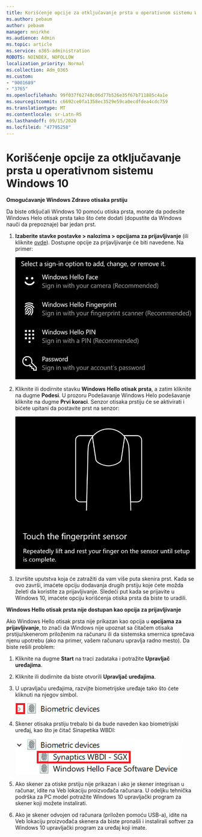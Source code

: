 ```yaml
---
title: Korišćenje opcije za otključavanje prsta u operativnom sistemu Windows 10
ms.author: pebaum
author: pebaum
manager: mnirkhe
ms.audience: Admin
ms.topic: article
ms.service: o365-administration
ROBOTS: NOINDEX, NOFOLLOW
localization_priority: Normal
ms.collection: Adm_O365
ms.custom:
- "9001689"
- "3765"
ms.openlocfilehash: 99f037f62748c06d77b526e35f67b711885c4a1e
ms.sourcegitcommit: c6692ce0fa1358ec3529e59ca0ecdfdea4cdc759
ms.translationtype: MT
ms.contentlocale: sr-Latn-RS
ms.lasthandoff: 09/15/2020
ms.locfileid: "47795258"
---
```

# <a name="use-fingerprint-unlock-option-in-windows-10"></a>Korišćenje opcije za otključavanje prsta u operativnom sistemu Windows 10

**Omogućavanje Windows Zdravo otisaka prstiju**

Da biste otključali Windows 10 pomoću otiska prsta, morate da podesite Windows Helo otisak prsta tako što ćete dodati (dopustite da Windows nauči da prepoznaje) bar jedan prst. 

1. **Izaberite stavke postavke > nalozima > opcijama za prijavljivanje** (ili kliknite [ovde](ms-settings:signinoptions?activationSource=GetHelp)). Dostupne opcije za prijavljivanje će biti navedene. Na primer:

    ![Opcije prijavljivanja.](media/sign-in-options.png)

2. Kliknite ili dodirnite stavku **Windows Hello otisak prsta**, a zatim kliknite na dugme **Podesi**. U prozoru Podešavanje Windows Helo podešavanje kliknite na dugme **Prvi koraci**. Senzor otisaka prstiju će se aktivirati i bićete upitani da postavite prst na senzor:

   ![Senzor otisaka prstiju.](media/fingerprint-sensor.png)

3. Izvršite uputstva koja će zatražiti da vam više puta skenira prst. Kada se ovo završi, imaćete opciju dodavanja drugih prstiju koje ćete možda želeti da koristite za prijavljivanje. Sledeći put kada se prijavite u Windows 10, imaćete opciju korišćenja otiska prsta da biste to uradili.

**Windows Hello otisak prsta nije dostupan kao opcija za prijavljivanje**

Ako Windows Hello otisak prsta nije prikazan kao opcija u **opcijama za prijavljivanje**, to znači da Windows nije upoznat sa čitačem otisaka prstiju/skenerom priloženim na računaru ili da sistemska smernica sprečava njenu upotrebu (ako na primer, vašem računaru upravlja radno mesto). Da biste rešili problem: 

1. Kliknite na dugme **Start** na traci zadataka i potražite **Upravljač uređajima**.

2. Kliknite ili dodirnite da biste otvorili **Upravljač uređajima**.

3. U upravljaču uređajima, razvijte biometrijske uređaje tako što ćete kliknuti na njegov simbol.

   ![Biometrijski uređaji.](media/biometric-devices.png)

4. Skener otisaka prstiju trebalo bi da bude naveden kao biometrijski uređaj, kao što je čitač Sinapetika WBDI:

   ![Biometrijski uređaji.](media/biometric-devices-expanded.png)

5. Ako skener za otiske prstiju nije prikazan i ako je skener integrisan u računar, idite na Veb lokaciju proizvođača računara. U odeljku tehnička podrška za PC model potražite Windows 10 upravljački program za skener koji možete instalirati.

6. Ako je skener odvojen od računara (priložen pomoću USB-a), idite na Veb lokaciju proizvođača skenera da biste pronašli i instalirali softver za Windows 10 upravljački program za uređaj koji imate.
